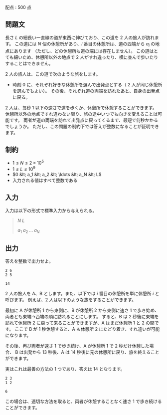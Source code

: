 配点 : $500$ 点

## 問題文

長さ $L$ の細長い一直線の道が東西に伸びており、この道を $2$ 人の旅人が訪れます。
この道には $N$ 個の休憩所があり、$i$ 番目の休憩所は、道の西端から $a_i$ の地点にあります
（ただし、どの休憩所も道の端には存在しません）。
この道はとても細いため、休憩所以外の地点で $2$ 人がすれ違ったり、横に並んで歩いたりすることはできません。

$2$ 人の旅人は、この道で次のような旅をします。

- 時刻 $0$ に、それぞれ好きな休憩所を選んで出発点とする（ $2$ 人が同じ休憩所を選んでもよい）。
その後、それぞれ道の両端を訪れたあと、自身の出発点に戻る。

$2$ 人は、毎秒 $1$ 以下の速さで道を歩くか、休憩所で休憩することができます。
休憩所以外の地点ですれ違わない限り、旅の途中いつでも向きを変えることは可能です。
両者が道の両端を訪れて出発点に戻ってくるまで、最短で何秒かかるでしょうか。
ただし、この問題の制約下では答えが整数になることが証明できます。

## 制約

- $1 \leq N \leq 2 \times 10^5$
- $1 \leq L \leq 10^9$
- $0 &lt; a_1 &lt; a_2 &lt; \ldots &lt; a_N &lt; L$
- 入力される値はすべて整数である

## 入力

入力は以下の形式で標準入力から与えられる。

> $N$ $L$
> 
> $a_1$ $a_2$ $\ldots$ $a_N$

## 出力

答えを整数で出力せよ。

```input1
2 6
2 5
```

```output1
14
```

$2$ 人の旅人を A、B とします。また、以下では $i$ 番目の休憩所を単に休憩所 $i$ と呼びます。
例えば、$2$ 人は以下のような旅をすることができます。

最初に A が休憩所 $1$ から東側に、B が休憩所 $2$ から東側に速さ $1$ で歩き始め、両者とも東端→西端の順に訪れることにします。
すると、B は $2$ 秒後に東端を訪れて休憩所 $2$ に戻って来ることができますが、A はまだ休憩所 $1$ と $2$ の間です。
ここで B が $1$ 秒休憩すると、A も休憩所 $2$ にたどり着き、すれ違いが可能になります。

その後、再び両者が速さ $1$ で歩き続け、A が休憩所 $1$ で $2$ 秒だけ休憩した場合、
B は出発から $13$ 秒後、A は $14$ 秒後に元の休憩所に戻り、旅を終えることができます。

実はこれは最善の方法の $1$ つであり、答えは $14$ となります。

```input2
2 3
1 2
```

```output2
6
```

この場合は、適切な方法を取ると、両者が休憩することなく速さ $1$ で歩き続けることができます。